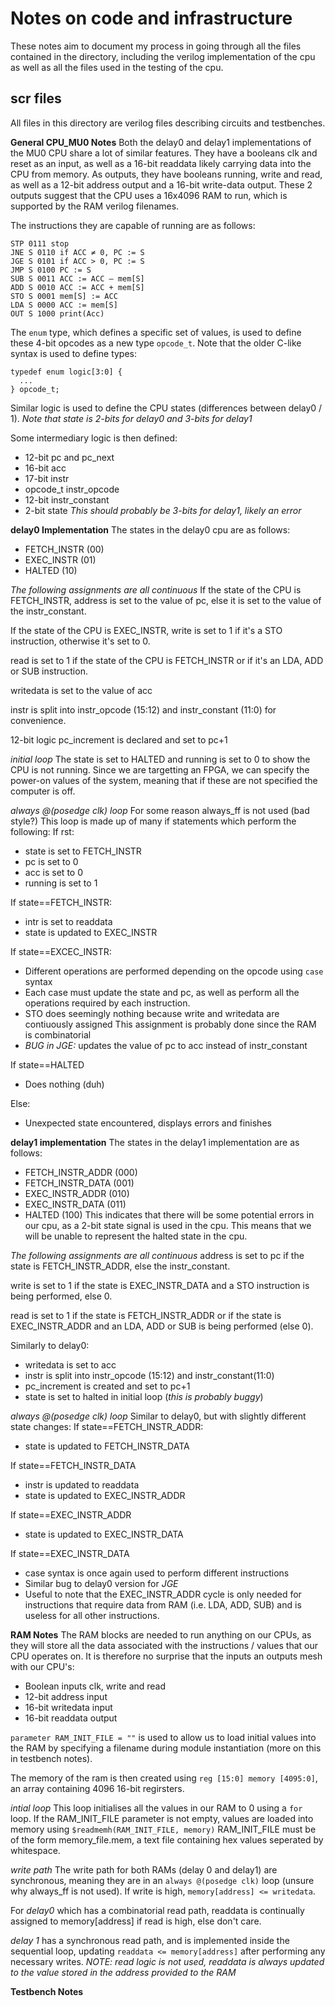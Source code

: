 Notes on code and infrastructure
================================
These notes aim to document my process in going through all the files contained
in the directory, including the verilog implementation of the cpu as well as all
the files used in the testing of the cpu.

scr files
---------
All files in this directory are verilog files describing circuits and testbenches.

**General CPU_MU0 Notes**
Both the delay0 and delay1 implementations of the MU0 CPU share a lot of similar
features.
They have a booleans clk and reset as an input, as well as a 16-bit
readdata likely carrying data into the CPU from memory. As outputs, they have
booleans running, write and read, as well as a 12-bit address output and a 16-bit
write-data output. These 2 outputs suggest that the CPU uses a 16x4096 RAM to run,
which is supported by the RAM verilog filenames.


The instructions they are capable of running are as follows:
```
STP 0111 stop
JNE S 0110 if ACC ≠ 0, PC := S
JGE S 0101 if ACC > 0, PC := S
JMP S 0100 PC := S
SUB S 0011 ACC := ACC – mem[S]
ADD S 0010 ACC := ACC + mem[S]
STO S 0001 mem[S] := ACC
LDA S 0000 ACC := mem[S]
OUT S 1000 print(Acc)
```
The `enum` type, which defines a specific set of values, is used to define these
4-bit opcodes as a new type `opcode_t`. Note that the older C-like syntax is used
to define types:
```
typedef enum logic[3:0] {
  ...
} opcode_t;
```
Similar logic is used to define the CPU states (differences between delay0 / 1).
*Note that state is 2-bits for delay0 and 3-bits for delay1*

Some intermediary logic is then defined:
- 12-bit pc and pc_next
- 16-bit acc
- 17-bit instr
- opcode_t instr_opcode
- 12-bit instr_constant
- 2-bit state *This should probably be 3-bits for delay1, likely an error*

**delay0 Implementation**
The states in the delay0 cpu are as follows:
- FETCH_INSTR (00)
- EXEC_INSTR (01)
- HALTED (10)

*The following assignments are all continuous*
If the state of the CPU is FETCH_INSTR, address is set to the value of pc,
else it is set to the value of the instr_constant.

If the state of the CPU is EXEC_INSTR, write is set to 1 if it's a STO instruction,
otherwise it's set to 0.

read is set to 1 if the state of the CPU is FETCH_INSTR or if it's an LDA, ADD or
SUB instruction.

writedata is set to the value of acc

instr is split into instr_opcode (15:12) and instr_constant (11:0) for convenience.

12-bit logic pc_increment is declared and set to pc+1

*initial loop*
The state is set to HALTED and running is set to 0 to show the CPU is not running.
Since we are targetting an FPGA, we can specify the power-on values of the system,
meaning that if these are not specified the computer is off.

*always @(posedge clk) loop*
For some reason always_ff is not used (bad style?)
This loop is made up of many if statements which perform the following:
If rst:
- state is set to FETCH_INSTR
- pc is set to 0
- acc is set to 0
- running is set to 1

If state==FETCH_INSTR:
- intr is set to readdata
- state is updated to EXEC_INSTR

If state==EXCEC_INSTR:
- Different operations are performed depending on the opcode using `case` syntax
- Each case must update the state and pc, as well as perform all the operations
  required by each instruction.
- STO does seemingly nothing because write and writedata are contiuously assigned
  This assignment is probably done since the RAM is combinatorial
- *BUG in JGE:* updates the value of pc to acc instead of instr_constant

If state==HALTED
- Does nothing (duh)

Else:
- Unexpected state encountered, displays errors and finishes

**delay1 implementation**
The states in the delay1 implementation are as follows:
- FETCH_INSTR_ADDR (000)
- FETCH_INSTR_DATA (001)
- EXEC_INSTR_ADDR (010)
- EXEC_INSTR_DATA (011)
- HALTED (100)
This indicates that there will be some potential errors in our cpu, as a 2-bit
state signal is used in the cpu. This means that we will be unable to represent
the halted state in the cpu.

*The following assignments are all continuous*
address is set to pc if the state is FETCH_INSTR_ADDR, else the instr_constant.

write is set to 1 if the state is EXEC_INSTR_DATA and a STO instruction is being
performed, else 0.

read is set to 1 if the state is FETCH_INSTR_ADDR or if the state is EXEC_INSTR_ADDR
and an LDA, ADD or SUB is being performed (else 0).

Similarly to delay0:
- writedata is set to acc
- instr is split into instr_opcode (15:12) and instr_constant(11:0)
- pc_increment is created and set to pc+1
- state is set to halted in initial loop (*this is probably buggy*)

*always @(posedge clk) loop*
Similar to delay0, but with slightly different state changes:
If state==FETCH_INSTR_ADDR:
- state is updated to FETCH_INSTR_DATA

If state==FETCH_INSTR_DATA
- instr is updated to readdata
- state is updated to EXEC_INSTR_ADDR

If state==EXEC_INSTR_ADDR
- state is updated to EXEC_INSTR_DATA

If state==EXEC_INSTR_DATA
- case syntax is once again used to perform different instructions
- Similar bug to delay0 version for *JGE*
- Useful to note that the EXEC_INSTR_ADDR cycle is only needed for instructions
  that require data from RAM (i.e. LDA, ADD, SUB) and is useless for all other
  instructions.

**RAM Notes**
The RAM blocks are needed to run anything on our CPUs, as they will store all the
data associated with the instructions / values that our CPU operates on. It is
therefore no surprise that the inputs an outputs mesh with our CPU's:
- Boolean inputs clk, write and read
- 12-bit address input
- 16-bit writedata input
- 16-bit readdata output

`parameter RAM_INIT_FILE = ""` is used to allow us to load initial values into the
RAM by specifying a filename during module instantiation (more on this in testbench
notes).

The memory of the ram is then created using `reg [15:0] memory [4095:0]`, an array
containing 4096 16-bit regirsters.

*intial loop*
This loop initialises all the values in our RAM to 0 using a `for` loop. If the
RAM_INIT_FILE parameter is not empty, values are loaded into memory using
`$readmemh(RAM_INIT_FILE, memory)`
RAM_INIT_FILE must be of the form memory_file.mem, a text file containing hex values
seperated by whitespace.

*write path*
The write path for both RAMs (delay 0 and delay1) are synchronous, meaning they
are in an `always @(posedge clk)` loop (unsure why always_ff is not used). If
write is high, `memory[address] <= writedata`.

For *delay0* which has a combinatorial read path, readdata is continually assigned
to memory[address] if read is high, else don't care.

*delay 1* has a synchronous read path, and is implemented inside the sequential
loop, updating `readdata <= memory[address]` after performing any necessary writes.
*NOTE: read logic is not used, readdata is always updated to the value stored
in the address provided to the RAM*

**Testbench Notes**
